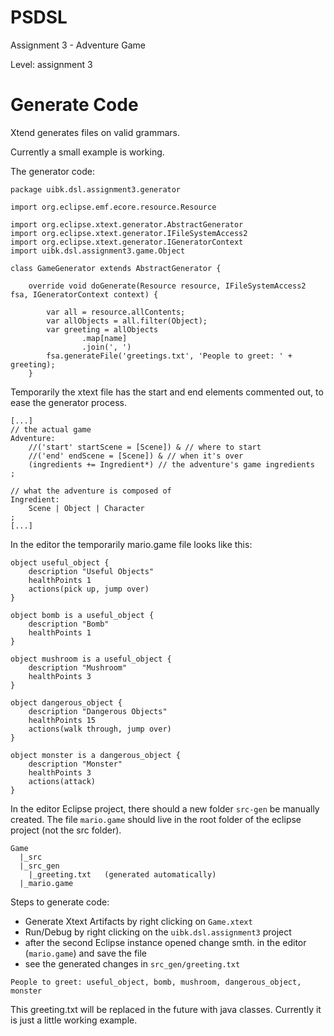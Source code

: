# PSDSL
Assignment 3 - Adventure Game

Level: assignment 3

# Generate Code

Xtend generates files on valid grammars.

Currently a small example is working.

The generator code:


```
package uibk.dsl.assignment3.generator

import org.eclipse.emf.ecore.resource.Resource

import org.eclipse.xtext.generator.AbstractGenerator
import org.eclipse.xtext.generator.IFileSystemAccess2
import org.eclipse.xtext.generator.IGeneratorContext
import uibk.dsl.assignment3.game.Object

class GameGenerator extends AbstractGenerator {

	override void doGenerate(Resource resource, IFileSystemAccess2 fsa, IGeneratorContext context) {

		var all = resource.allContents;
		var allObjects = all.filter(Object);
		var greeting = allObjects
				.map[name]
				.join(', ')
		fsa.generateFile('greetings.txt', 'People to greet: ' + greeting);
	}
```

Temporarily the xtext file has the start and end elements commented out, to ease the generator process.

```
[...]
// the actual game
Adventure:
	//('start' startScene = [Scene]) & // where to start
	//('end' endScene = [Scene]) & // when it's over
	(ingredients += Ingredient*) // the adventure's game ingredients
;

// what the adventure is composed of
Ingredient:
	Scene | Object | Character
;
[...]
```

In the editor the temporarily mario.game file looks like this:

```
object useful_object {
	description "Useful Objects"
	healthPoints 1
	actions(pick up, jump over)
}

object bomb is a useful_object {
	description "Bomb"
	healthPoints 1
}                 

object mushroom is a useful_object {
	description "Mushroom"
	healthPoints 3
}

object dangerous_object {
	description "Dangerous Objects"
	healthPoints 15
	actions(walk through, jump over)
}

object monster is a dangerous_object {
	description "Monster"
	healthPoints 3
	actions(attack)
}
```

In the editor Eclipse project, there should a new folder `src-gen` be manually created. The file `mario.game` should live in the root folder of the eclipse project (not the src folder).

```
Game
  |_src
  |_src_gen
    |_greeting.txt   (generated automatically)
  |_mario.game
```

Steps to generate code:
* Generate Xtext Artifacts by right clicking on `Game.xtext`
* Run/Debug by right clicking on the `uibk.dsl.assignment3` project
* after the second Eclipse instance opened change smth. in the editor (`mario.game`) and save the file
* see the generated changes in `src_gen/greeting.txt`


```
People to greet: useful_object, bomb, mushroom, dangerous_object, monster
```

This greeting.txt will be replaced in the future with java classes. Currently it is just a little working example.
